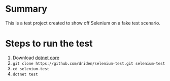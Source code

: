 # Summary
This is a test project created to show off Selenium on a fake test scenario.

# Steps to run the test
1. Download [dotnet core](https://dotnet.microsoft.com/download/dotnet-core/3.1)
2. `git clone https://github.com/driden/selenium-test.git selenium-test`
3. `cd selenium-test`
4. `dotnet test`
